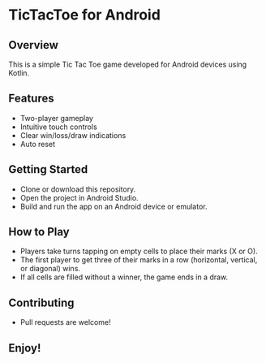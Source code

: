 # TicTacToe for Android

## Overview

This is a simple Tic Tac Toe game developed for Android devices using Kotlin.

## Features

- Two-player gameplay
- Intuitive touch controls
- Clear win/loss/draw indications
- Auto reset 
## Getting Started

- Clone or download this repository.
- Open the project in Android Studio.
- Build and run the app on an Android device or emulator.
## How to Play

- Players take turns tapping on empty cells to place their marks (X or O).
- The first player to get three of their marks in a row (horizontal, vertical, or diagonal) wins.
- If all cells are filled without a winner, the game ends in a draw.

## Contributing

- Pull requests are welcome! 


## Enjoy!


